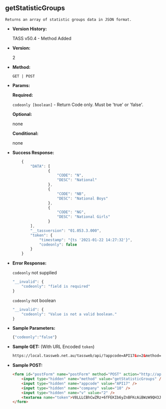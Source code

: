 **getStatisticGroups**
----
	Returns an array of statistic groups data in JSON format.

* **Version History:**

	TASS v50.4 - Method Added

* **Version:**

	2

* **Method:**

	`GET | POST`

* **Params:**

	**Required:**

	`codeonly [boolean]` - Return Code only. Must be 'true' or 'false'.

	**Optional:**

	none

	**Conditional:**

	none

* **Success Response:**

	```javascript
		{
			"DATA": [
					{
						"CODE": "N",
						"DESC": "National"
					},
					{
						"CODE": "NB",
						"DESC": "National Boys"
					},
					{
						"CODE": "NG",
						"DESC": "National Girls"
					}
			],
			"__tassversion": "01.053.3.000",
			"token": {
				"timestamp": "{ts '2021-01-22 14:27:32'}",
				"codeonly": false
			}
		}	
	```

* **Error Response:**

	`codeonly` not supplied
	```javascript
	"__invalid": {
		"codeonly": "field is required"
	}
	```

	`codeonly` not boolean
	```javascript
	"__invalid": {
		"codeonly": "Value is not a valid boolean."
	}
	```

* **Sample Parameters:**

	```javascript
	{"codeonly":"false"}
	```

* **Sample GET:** (With URL Encoded `token`)

	```HTML
	https://local.tassweb.net.au/tassweb/api/?appcode=API17&v=2&method=getStatisticGroups&token=V8LLLCBhCwZRz%2B6fFEKIb6yZnBFKcAiBWzW9QH3Ja2w%3D&company=10
	```

* **Sample POST:**

	```HTML
	<form id="postForm" name="postForm" method="POST" action="http://api.tasscloud.com.au/tassweb/api/">
		<input type="hidden" name="method" value="getStatisticGroups" />
		<input type="hidden" name="appcode" value="API17" />
		<input type="hidden" name="company" value="10" />
		<input type="hidden" name="v" value="2" />
		<textarea name="token">V8LLLCBhCwZRz+6fFEKIb6yZnBFKcAiBWzW9QH3Ja2w=</textarea>
	</form>
	```
